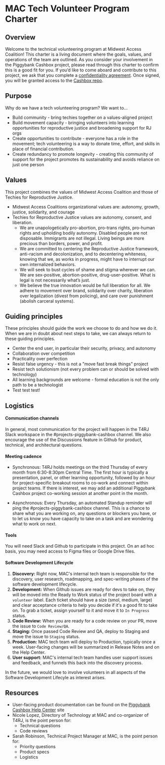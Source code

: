 # MAC Tech Volunteer Program Charter

## Overview
Welcome to the technical volunteering program at Midwest Access Coalition! This charter is a living document where the goals, values, and operations of the team are outlined. As you consider your involvement in the Piggybank Cashbox project, please read through this charter to confirm this is a good fit for you. If you’d like to come aboard and contribute to this project, we ask that you complete a [confidentiality agreement](https://docs.google.com/forms/d/e/1FAIpQLSflFeezbJKxMroWw3eLd3b74JTij5HQRiNsHf5a3NpDdyWMfQ/viewform). Once signed, you will be granted access to the [Cashbox repo](https://github.com/MidwestAccessCoalition/lockbox_rails).

## Purpose
Why do we have a tech volunteering program? We want to...
- Build community - bring techies together on a values-aligned project
- Build movement capacity - bringing volunteers into learning opportunities for reproductive justice and broadening support for RJ orgs
- Create opportunities to contribute - everyone has a role in the movement; tech volunteering is a way to donate time, effort, and skills in place of financial contribution.
- Create redundancy to promote longevity - creating this community of support for the project promotes its sustainability and avoids reliance on just one person

## Values
This project combines the values of Midwest Access Coalition and those of Techies for Reproductive Justice.
- Midwest Access Coalitions organizational values are: autonomy, growth, justice, solidarity, and courage
- Techies for Reproductive Justice values are autonomy, consent, and liberation.
  - We are unapologetically pro-abortion, pro-trans rights, pro-human rights and upholding bodily autonomy. Disabled people are not disposable. Immigrants are not illegal. Living beings are more precious than borders, power, and profit.
  - We are committed to centering the Reproductive Justice framework, anti-racism and decolonization, and to decentering whiteness, knowing that we, as works in progress, might have to interrupt our own internalized behaviors.
  - We will seek to bust cycles of shame and stigma wherever we can. We are sex-positive, abortion-positive, drug-user-positive. What is legal is not necessarily what’s just.
  - We believe the true innovation would be full liberation for all. We adhere to movement over brand, solidarity over charity, liberation over legalization (divest from policing), and care over punishment (abolish carceral systems).
 
## Guiding principles
These principles should guide the work we choose to do and how we do it. When we are in doubt about next steps to take, we can always return to these guiding principles.
- Center the end user, in particular their security, privacy, and autonomy
- Collaboration over competition
- Practicality over perfection
- Resist false urgency - this is not a "move fast break things" project
- Resist tech solutionism (not every problem can or should be solved with technology)
- All learning backgrounds are welcome - formal education is not the only path to be a technologist
- Test test test!

## Logistics
#### Communication channels
In general, most communication for the project will happen in the T4RJ Slack workspace in the #projects-piggybank-cashbox channel. We also encourage the use of the Discussions feature in Github for product, technical, and architectural questions.

#### Meeting cadence
- Synchronous: T4RJ holds meetings on the third Thursday of every month from 6:30-8:30pm Central Time. The first hour is typically a presentation, panel, or other learning opportunity, followed by an hour for project-specific breakout rooms to co-work and connect within project teams. If there is interest, we may add an additional Piggybank Cashbox project co-working session at another point in the month.

- Asynchronous: Every Thursday, an automated Standup reminder will ping the #projects-piggybank-cashbox channel. This is a chance to share what you are working on, any questions or blockers you have, or to let us know you have capacity to take on a task and are wondering what to work on next.

#### Tools
You will need Slack and Github to participate in this project. On an ad hoc basis, you may need access to Figma files or Google Drive files.

#### Software Development Lifecycle
1. **Discovery:** Right now, MAC's internal tech team is responsible for the discovery, user research, roadmapping, and spec-writing phases of the software development lifecycle. 
2. **Development:** When Github issues are ready for devs to take on, they will be moved into the Ready to Work status of the project board with a `volunteer` label. Each ticket should have a size (smol, medium, large) and clear acceptance criteria to help you decide if it's a good fit to take on. To grab a ticket, assign yourself to it and move it to `In Progress` status.
3. **Code Review:** When you are ready for a code review on your PR, move the issue to `Code Review/QA`.
4. **Staging:** Once passed Code Review and QA, deploy to Staging and move the issue to `Staging` status.
5. **Production:** MAC tech team will deploy to Production, typically once a week. User-facing changes will be summarized in Release Notes and on the Help Center.
6. **User support:** MAC's internal tech team handles user support issues and feedback, and funnels this back into the discovery process.

In the future, we would love to involve volunteers in all aspects of the Software Development Lifecyle as interest arises.

## Resources
- User-facing product documentation can be found on the [Piggybank Cashbox Help Center](https://midwestaccesscoalition.notion.site/Piggybank-Cashbox-Help-Center-9f6012daf50047a4bc674b19fcda497b?pvs=74) site
- Nicole Lopez, Directory of Technology at MAC and co-organizer of T4RJ, is the point person for:
  - Technical questions
  - Code reviews
- Sarah Robinson, Technical Project Manager at MAC, is the point person for:
  - Priority questions
  - Product specs
  - Logistics


